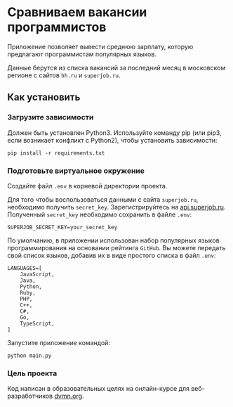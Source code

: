 # Сравниваем вакансии программистов

Приложение позволяет вывести среднюю зарплату, которую предлагают программистам популярных языков.

Данные берутся из списка вакансий за последний месяц в московском регионе с сайтов `hh.ru` и `superjob.ru`.

## Как установить
### Загрузите зависимости
Должен быть установлен Python3. Используйте команду pip (или pip3, если возникает конфликт с Python2), чтобы установить зависимости:
```
pip install -r requirements.txt
```
### Подготовьте виртуальное окружение
Создайте файл `.env` в корневой директории проекта.

Для того чтобы воспользоваться данными с сайта `superjob.ru`, необходимо получить `secret_key`. Зарегистрируйтесь на [api.superjob.ru](https://api.superjob.ru/). Полученный `secret_key` необходимо сохранить в файле `.env`:
```
SUPERJOB_SECRET_KEY=your_secret_key
```
По умолчанию, в приложении использован набор популярных языков программирования на основании рейтинга `GitHub`.
Вы можете передать свой список языков, добавив их в виде простого списка в файл `.env`:
```
LANGUAGES=[
    JavaScript,
    Java,
    Python,
    Ruby,
    PHP,
    C++,
    C#,
    Go,
    TypeScript,
]
```
Запустите приложение командой:
```
python main.py
```

### Цель проекта

Код написан в образовательных целях на онлайн-курсе для веб-разработчиков [dvmn.org](https://dvmn.org/).